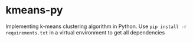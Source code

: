 # kmeans-py
Implementing k-means clustering algorithm in Python.
Use `pip install -r requirements.txt` in a virtual environment to get all dependencies
